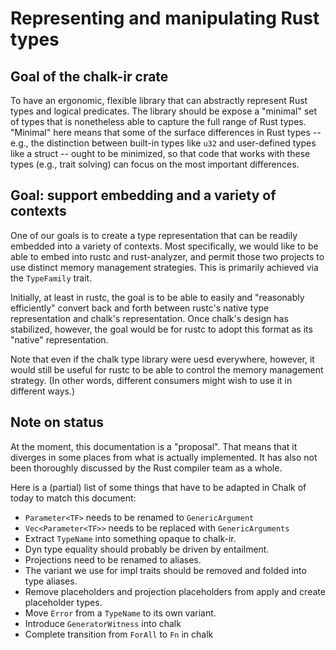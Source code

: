# Representing and manipulating Rust types

## Goal of the chalk-ir crate

To have an ergonomic, flexible library that can abstractly represent
Rust types and logical predicates. The library should be expose a
"minimal" set of types that is nonetheless able to capture the full
range of Rust types. "Minimal" here means that some of the surface
differences in Rust types -- e.g., the distinction between built-in
types like `u32` and user-defined types like a struct -- ought to be
minimized, so that code that works with these types (e.g., trait
solving) can focus on the most important differences.

## Goal: support embedding and a variety of contexts

One of our goals is to create a type representation that can be
readily embedded into a variety of contexts. Most specifically, we
would like to be able to embed into rustc and rust-analyzer, and
permit those two projects to use distinct memory management
strategies. This is primarily achieved via the `TypeFamily` trait.

Initially, at least in rustc, the goal is to be able to easily and
"reasonably efficiently" convert back and forth between rustc's native
type representation and chalk's representation. Once chalk's design
has stabilized, however, the goal would be for rustc to adopt this
format as its "native" representation.

Note that even if the chalk type library were uesd everywhere,
however, it would still be useful for rustc to be able to control the
memory management strategy. (In other words, different consumers might
wish to use it in different ways.)

## Note on status

At the moment, this documentation is a "proposal". That means that it
diverges in some places from what is actually implemented. It has also
not been thoroughly discussed by the Rust compiler team as a whole.

Here is a (partial) list of some things that have to be adapted in
Chalk of today to match this document:

* `Parameter<TF>` needs to be renamed to `GenericArgument`
* `Vec<Parameter<TF>>` needs to be replaced with `GenericArguments`
* Extract `TypeName` into something opaque to chalk-ir.
* Dyn type equality should probably be driven by entailment.
* Projections need to be renamed to aliases.
* The variant we use for impl traits should be removed and folded into type aliases. 
* Remove placeholders and projection placeholders from apply and create placeholder types.
* Move `Error` from a `TypeName` to its own variant.
* Introduce `GeneratorWitness` into chalk
* Complete transition from `ForAll` to `Fn` in chalk 

